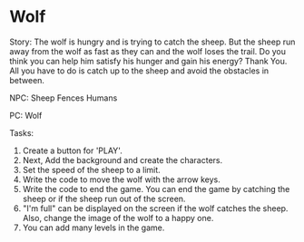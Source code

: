 # Wolf

Story: The wolf is hungry and is trying to catch the sheep. But the sheep run away from the wolf as fast as they can and the wolf loses the trail. Do you think you can help him satisfy his hunger and gain his energy? Thank You. All you have to do is catch up to the sheep and avoid the obstacles in between.

NPC: 
Sheep
Fences
Humans

PC:
Wolf

Tasks:
1. Create a button for 'PLAY'.
2. Next, Add the background and create the characters.
3. Set the speed of the sheep to a limit.
4. Write the code to move the wolf with the arrow keys.
5. Write the code to end the game. You can end the game by catching the sheep or if the sheep run out of the screen.
6. "I'm full" can be displayed on the screen if the wolf catches the sheep. Also, change the image of the wolf to a happy one.
7. You can add many levels in the game.
